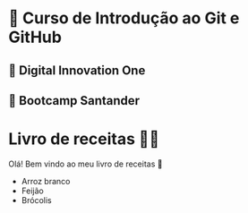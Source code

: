 # :book: Curso de Introdução ao Git e GitHub

## :school: Digital Innovation One 

## :bank: Bootcamp Santander ​





# Livro de receitas :man_cook:

Olá! Bem vindo ao meu livro de receitas :wave:

- Arroz branco
- Feijão
- Brócolis
